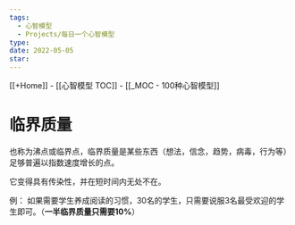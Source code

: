 ```yaml
---
tags:
  - 心智模型
  - Projects/每日一个心智模型
type: 
date: 2022-05-05
star: 
---
```

[[+Home]] - [[心智模型 TOC]] - [[_MOC - 100种心智模型]]


# 临界质量

也称为沸点或临界点，临界质量是某些东西（想法，信念，趋势，病毒，行为等）足够普遍以指数速度增长的点。

它变得具有传染性，并在短时间内无处不在。

例：
如果需要学生养成阅读的习惯，30名的学生，只需要说服3名最受欢迎的学生即可。（**一半临界质量只需要10%**）

